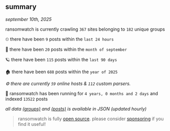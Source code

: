 
## summary
_september 10th, 2025_

ransomwatch is currently crawling `367` sites belonging to `182` unique groups

⏲ there have been `9` posts within the `last 24 hours`

🦈 there have been `20` posts within the `month of september`

🪐 there have been `115` posts within the `last 90 days`

🏚 there have been `688` posts within the `year of 2025`

_⚙️ there are currently `59` online hosts & `112` custom parsers._

🦕 ransomwatch has been running for `4 years, 0 months and 2 days` and indexed `13522` posts

_all data  [(groups)](http://https://dataleak.hopeless99.top//groups) and [(posts)](http://https://dataleak.hopeless99.top//posts) is available in JSON (updated hourly)_

> ransomwatch is fully [open source](https://github.com/joshhighet/ransomwatch#ransomwatch--). please consider [sponsoring](https://github.com/sponsors/joshhighet) if you find it useful!
